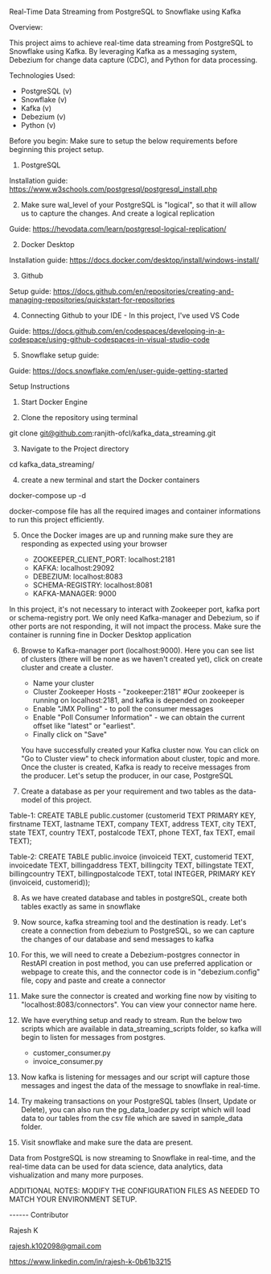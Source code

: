 

Real-Time Data Streaming from PostgreSQL to Snowflake using Kafka


Overview:

This project aims to achieve real-time data streaming from PostgreSQL to Snowflake using Kafka. By leveraging Kafka as a messaging system, Debezium for change data capture (CDC), and Python for data processing.

Technologies Used:
 * PostgreSQL (v)
 * Snowflake (v)
 * Kafka (v)
 * Debezium (v)
 * Python (v)

Before you begin:
Make sure to setup the below requirements before beginning this project setup.

  1. PostgreSQL 

Installation guide: https://www.w3schools.com/postgresql/postgresql_install.php

  2. Make sure wal_level of your PostgreSQL is "logical", so that it will allow us to capture the changes. And create a logical replication

Guide: https://hevodata.com/learn/postgresql-logical-replication/

  2. Docker Desktop 

Installation guide: https://docs.docker.com/desktop/install/windows-install/

  3. Github

Setup guide: https://docs.github.com/en/repositories/creating-and-managing-repositories/quickstart-for-repositories

  4. Connecting Github to your IDE - In this project, I've used VS Code

Guide: https://docs.github.com/en/codespaces/developing-in-a-codespace/using-github-codespaces-in-visual-studio-code

  5. Snowflake setup guide:

Guide: https://docs.snowflake.com/en/user-guide-getting-started

Setup Instructions

1. Start Docker Engine
 
2. Clone the repository using terminal

git clone git@github.com:ranjith-ofcl/kafka_data_streaming.git

3. Navigate to the Project directory

cd kafka_data_streaming/

4. create a new terminal and start the Docker containers

docker-compose up -d

docker-compose file has all the required images and container informations to run this project efficiently.

5. Once the Docker images are up and running make sure they are responding as expected using your browser

    * ZOOKEEPER_CLIENT_PORT: localhost:2181
    * KAFKA: localhost:29092
    * DEBEZIUM: localhost:8083
    * SCHEMA-REGISTRY: localhost:8081
    * KAFKA-MANAGER: 9000

In this project, it's not necessary to interact with Zookeeper port, kafka port or schema-registry port. We only need Kafka-manager and Debezium, so if other ports are not responding, it will not impact the process. Make sure the container is running fine in Docker Desktop application

6. Browse to Kafka-manager port (localhost:9000). Here you can see list of clusters (there will be none as we haven't created yet), click on create cluster and create a cluster.
    * Name your cluster
    * Cluster Zookeeper Hosts - "zookeeper:2181" #Our zookeeper is running on localhost:2181, and kafka is depended on zookeeper
    * Enable "JMX Polling" - to poll the consumer messages
    * Enable "Poll Consumer Information" - we can obtain the current offset like "latest" or "earliest".
    * Finally click on "Save"

    You have successfully created your Kafka cluster now. You can click on "Go to Cluster view" to check information about cluster, topic and more.
    Once the cluster is created, Kafka is ready to receive messages from the producer. Let's setup the producer, in our case, PostgreSQL

7. Create a database as per your requirement and two tables as the data-model of this project.

Table-1: CREATE TABLE public.customer (customerid TEXT PRIMARY KEY, firstname TEXT, lastname TEXT, company TEXT, address TEXT, city TEXT, state TEXT, country TEXT, postalcode TEXT, phone TEXT, fax TEXT, email TEXT);

Table-2: CREATE TABLE public.invoice (invoiceid TEXT, customerid TEXT, invoicedate TEXT, billingaddress TEXT, billingcity TEXT, billingstate TEXT, billingcountry TEXT, billingpostalcode TEXT, total INTEGER, PRIMARY KEY (invoiceid, customerid));

8. As we have created database and tables in postgreSQL, create both tables exactly as same in snowflake

9. Now source, kafka streaming tool and the destination is ready. Let's create a connection from debezium to PostgreSQL, so we can capture the changes of our database and send messages to kafka

10. For this, we will need to create a Debezium-postgres connector in RestAPI creation in post method, you can use preferred application or webpage to create this, and the connector code is in "debezium.config" file, copy and paste and create a connector

11. Make sure the connector is created and working fine now by visiting to "localhost:8083/connectors". You can view your connector name here.

12. We have everything setup and ready to stream. Run the below two scripts which are available in data_streaming_scripts folder, so kafka will begin to listen for messages from postgres.
    * customer_consumer.py
    * invoice_consumer.py

13. Now kafka is listening for messages and our script will capture those messages and ingest the data of the message to snowflake in real-time.

14. Try makeing transactions on your PostgreSQL tables (Insert, Update or Delete), you can also run the pg_data_loader.py script which will load data to our tables from the csv file which are saved in sample_data folder.

15. Visit snowflake and make sure the data are present.

Data from PostgreSQL is now streaming to Snowflake in real-time, and the real-time data can be used for data science, data analytics, data vishualization and many more purposes.


ADDITIONAL NOTES: MODIFY THE CONFIGURATION FILES AS NEEDED TO MATCH YOUR ENVIRONMENT SETUP.




------ Contributor

Rajesh K

rajesh.k102098@gmail.com

https://www.linkedin.com/in/rajesh-k-0b61b3215










